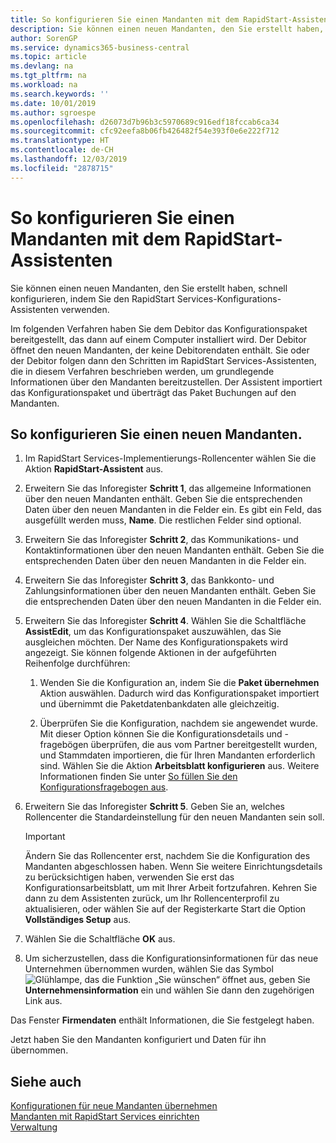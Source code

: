 ```yaml
---
title: So konfigurieren Sie einen Mandanten mit dem RapidStart-Assistenten | Microsoft Docs
description: Sie können einen neuen Mandanten, den Sie erstellt haben, schnell konfigurieren, indem Sie den RapidStart Services-Konfigurations-Assistenten verwenden.
author: SorenGP
ms.service: dynamics365-business-central
ms.topic: article
ms.devlang: na
ms.tgt_pltfrm: na
ms.workload: na
ms.search.keywords: ''
ms.date: 10/01/2019
ms.author: sgroespe
ms.openlocfilehash: d26073d7b96b3c5970689c916edf18fccab6ca34
ms.sourcegitcommit: cfc92eefa8b06fb426482f54e393f0e6e222f712
ms.translationtype: HT
ms.contentlocale: de-CH
ms.lasthandoff: 12/03/2019
ms.locfileid: "2878715"
---
```

# <a name="configure-a-company-with-the-rapidstart-wizard"></a>So konfigurieren Sie einen Mandanten mit dem RapidStart-Assistenten
Sie können einen neuen Mandanten, den Sie erstellt haben, schnell konfigurieren, indem Sie den RapidStart Services-Konfigurations-Assistenten verwenden.

Im folgenden Verfahren haben Sie dem Debitor das Konfigurationspaket bereitgestellt, das dann auf einem Computer installiert wird. Der Debitor öffnet den neuen Mandanten, der keine Debitorendaten enthält. Sie oder der Debitor folgen dann den Schritten im RapidStart Services-Assistenten, die in diesem Verfahren beschrieben werden, um grundlegende Informationen über den Mandanten bereitzustellen. Der Assistent importiert das Konfigurationspaket und überträgt das Paket Buchungen auf den Mandanten.  

## <a name="to-configure-a-new-company"></a>So konfigurieren Sie einen neuen Mandanten.  
1. Im RapidStart Services-Implementierungs-Rollencenter wählen Sie die Aktion **RapidStart-Assistent** aus.  
2. Erweitern Sie das Inforegister **Schritt 1**, das allgemeine Informationen über den neuen Mandanten enthält. Geben Sie die entsprechenden Daten über den neuen Mandanten in die Felder ein. Es gibt ein Feld, das ausgefüllt werden muss, **Name**. Die restlichen Felder sind optional.  
3. Erweitern Sie das Inforegister **Schritt 2**, das Kommunikations- und Kontaktinformationen über den neuen Mandanten enthält. Geben Sie die entsprechenden Daten über den neuen Mandanten in die Felder ein.
4. Erweitern Sie das Inforegister **Schritt 3**, das Bankkonto- und Zahlungsinformationen über den neuen Mandanten enthält. Geben Sie die entsprechenden Daten über den neuen Mandanten in die Felder ein.  
5. Erweitern Sie das Inforegister **Schritt 4**. Wählen Sie die Schaltfläche **AssistEdit**, um das Konfigurationspaket auszuwählen, das Sie ausgleichen möchten. Der Name des Konfigurationspakets wird angezeigt. Sie können folgende Aktionen in der aufgeführten Reihenfolge durchführen:  

    1. Wenden Sie die Konfiguration an, indem Sie die **Paket übernehmen** Aktion auswählen. Dadurch wird das Konfigurationspaket importiert und übernimmt die Paketdatenbankdaten alle gleichzeitig.  

    2. Überprüfen Sie die Konfiguration, nachdem sie angewendet wurde. Mit dieser Option können Sie die Konfigurationsdetails und -fragebögen überprüfen, die aus vom Partner bereitgestellt wurden, und Stammdaten importieren, die für Ihren Mandanten erforderlich sind. Wählen Sie die Aktion **Arbeitsblatt konfigurieren** aus. Weitere Informationen finden Sie unter [So füllen Sie den Konfigurationsfragebogen aus](admin-gather-customer-setup-values.md#to-complete-the-configuration-questionnaire).  

6. Erweitern Sie das Inforegister **Schritt 5**. Geben Sie an, welches Rollencenter die Standardeinstellung für den neuen Mandanten sein soll.  

    > [!IMPORTANT]  
    >  Ändern Sie das Rollencenter erst, nachdem Sie die Konfiguration des Mandanten abgeschlossen haben. Wenn Sie weitere Einrichtungsdetails zu berücksichtigen haben, verwenden Sie erst das Konfigurationsarbeitsblatt, um mit Ihrer Arbeit fortzufahren. Kehren Sie dann zu dem Assistenten zurück, um Ihr Rollencenterprofil zu aktualisieren, oder wählen Sie auf der Registerkarte Start die Option **Vollständiges Setup** aus.

7. Wählen Sie die Schaltfläche **OK** aus.  
8. Um sicherzustellen, dass die Konfigurationsinformationen für das neue Unternehmen übernommen wurden, wählen Sie das Symbol ![Glühlampe, das die Funktion „Sie wünschen“ öffnet](media/ui-search/search_small.png "Tell Me-Funktion") aus, geben Sie **Unternehmensinformation** ein und wählen Sie dann den zugehörigen Link aus.

Das Fenster **Firmendaten** enthält Informationen, die Sie festgelegt haben.   

Jetzt haben Sie den Mandanten konfiguriert und Daten für ihn übernommen.  

## <a name="see-also"></a>Siehe auch  
[Konfigurationen für neue Mandanten übernehmen](admin-apply-configuration-to-new-companies.md)  
[Mandanten mit RapidStart Services einrichten](admin-set-up-a-company-with-rapidstart.md)  
[Verwaltung](admin-setup-and-administration.md)
